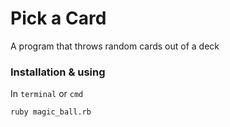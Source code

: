 # Pick a Card

A program that throws random cards out of a deck

### Installation & using

In `terminal` or `cmd`

```
ruby magic_ball.rb
```
